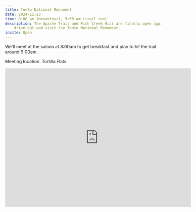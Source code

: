 ```yaml
---
title: Tonto National Monument
date: 2024-11-23
time: 8:00 am (breakfast), 9:00 am (trail run)
description: The Apache Trail and Fish Creek Hill are finally open again! Let's
    drive out and visit the Tonto National Monument.
invite: Open
---
```


We'll meet at the saloon at 8:00am to get breakfast and plan to hit the trail
around 9:00am.

Meeting location: Tortilla Flats

<iframe src="https://www.google.com/maps/embed?pb=!1m18!1m12!1m3!1d59728.34550516!2d-111.42823376108687!3d33.534034585291344!2m3!1f0!2f0!3f0!3m2!1i1024!2i768!4f13.1!3m3!1m2!1s0x872bb74b2e613971%3A0x1a806a42168f0941!2sTortilla%20Flat%20Saloon!5e0!3m2!1sen!2sus!4v1735860327475!5m2!1sen!2sus" width="600" height="450" style="border:0;" allowfullscreen="" loading="lazy" referrerpolicy="no-referrer-when-downgrade"></iframe>
